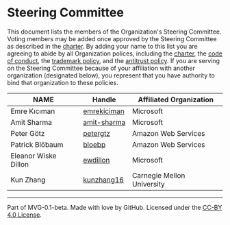 # Steering Committee

This document lists the members of the Organization's Steering Committee. Voting members may be added once approved by the Steering Committee as described in the [charter](./CHARTER.md). By adding your name to this list you are agreeing to abide by all Organization polices, including the [charter](./CHARTER.md), the [code of conduct](./CODE-OF-CONDUCT.md), the [trademark policy](./TRADEMARKS.md), and the [antitrust policy](./ANTITRUST.md). If you are serving on the Steering Committee because of your affiliation with another organization (designated below), you represent that you have authority to bind that organization to these policies.

| **NAME** | **Handle** | **Affiliated Organization** |
| --- | --- | --- |
| Emre Kıcıman | [emrekiciman](https://github.com/emrekiciman) | Microsoft |
| Amit Sharma | [amit-sharma](https://github.com/amit-sharma) | Microsoft |
| Peter Götz | [petergtz](https://github.com/petergtz) | Amazon Web Services |
| Patrick Blöbaum | [bloebp](https://github.com/bloebp) | Amazon Web Services |
| Eleanor Wiske Dillon | [ewdillon](https://github.com/ewdillon) | Microsoft |
| Kun Zhang | [kunzhang16](https://github.com/kunzhang16) | Carnegie Mellon University |
---
Part of MVG-0.1-beta.
Made with love by GitHub. Licensed under the [CC-BY 4.0 License](https://creativecommons.org/licenses/by-sa/4.0/).
